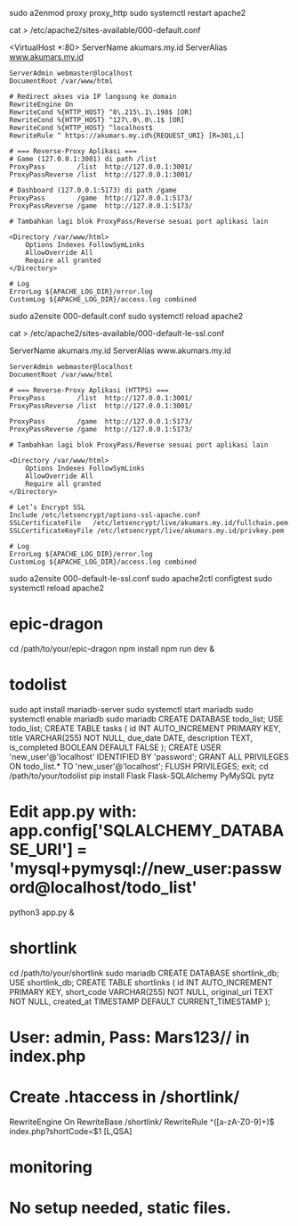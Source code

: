 sudo a2enmod proxy proxy_http
sudo systemctl restart apache2

cat > /etc/apache2/sites-available/000-default.conf

<VirtualHost *:80>
    ServerName akumars.my.id
    ServerAlias www.akumars.my.id

    ServerAdmin webmaster@localhost
    DocumentRoot /var/www/html

    # Redirect akses via IP langsung ke domain
    RewriteEngine On
    RewriteCond %{HTTP_HOST} ^8\.215\.1\.198$ [OR]
    RewriteCond %{HTTP_HOST} ^127\.0\.0\.1$ [OR]
    RewriteCond %{HTTP_HOST} ^localhost$
    RewriteRule ^ https://akumars.my.id%{REQUEST_URI} [R=301,L]

    # === Reverse‑Proxy Aplikasi ===
    # Game (127.0.0.1:3001) di path /list
    ProxyPass        /list  http://127.0.0.1:3001/
    ProxyPassReverse /list  http://127.0.0.1:3001/

    # Dashboard (127.0.0.1:5173) di path /game
    ProxyPass        /game  http://127.0.0.1:5173/
    ProxyPassReverse /game  http://127.0.0.1:5173/

    # Tambahkan lagi blok ProxyPass/Reverse sesuai port aplikasi lain

    <Directory /var/www/html>
        Options Indexes FollowSymLinks
        AllowOverride All
        Require all granted
    </Directory>

    # Log
    ErrorLog ${APACHE_LOG_DIR}/error.log
    CustomLog ${APACHE_LOG_DIR}/access.log combined
</VirtualHost>

sudo a2ensite 000-default.conf
sudo systemctl reload apache2

cat > /etc/apache2/sites-available/000-default-le-ssl.conf

<IfModule mod_ssl.c>
<VirtualHost *:443>
    ServerName akumars.my.id
    ServerAlias www.akumars.my.id

    ServerAdmin webmaster@localhost
    DocumentRoot /var/www/html

    # === Reverse‑Proxy Aplikasi (HTTPS) ===
    ProxyPass        /list  http://127.0.0.1:3001/
    ProxyPassReverse /list  http://127.0.0.1:3001/

    ProxyPass        /game  http://127.0.0.1:5173/
    ProxyPassReverse /game  http://127.0.0.1:5173/

    # Tambahkan lagi blok ProxyPass/Reverse sesuai port aplikasi lain

    <Directory /var/www/html>
        Options Indexes FollowSymLinks
        AllowOverride All
        Require all granted
    </Directory>

    # Let’s Encrypt SSL
    Include /etc/letsencrypt/options-ssl-apache.conf
    SSLCertificateFile   /etc/letsencrypt/live/akumars.my.id/fullchain.pem
    SSLCertificateKeyFile /etc/letsencrypt/live/akumars.my.id/privkey.pem

    # Log
    ErrorLog ${APACHE_LOG_DIR}/error.log
    CustomLog ${APACHE_LOG_DIR}/access.log combined
</VirtualHost>
</IfModule>

sudo a2ensite 000-default-le-ssl.conf
sudo apache2ctl configtest
sudo systemctl reload apache2

# epic-dragon
cd /path/to/your/epic-dragon
npm install
npm run dev &

# todolist
sudo apt install mariadb-server
sudo systemctl start mariadb
sudo systemctl enable mariadb
sudo mariadb
CREATE DATABASE todo_list;
USE todo_list;
CREATE TABLE tasks (
     id INT AUTO_INCREMENT PRIMARY KEY,
     title VARCHAR(255) NOT NULL,
     due_date DATE,
     description TEXT,
     is_completed BOOLEAN DEFAULT FALSE
);
CREATE USER 'new_user'@'localhost' IDENTIFIED BY 'password';
GRANT ALL PRIVILEGES ON todo_list.* TO 'new_user'@'localhost';
FLUSH PRIVILEGES;
exit;
cd /path/to/your/todolist
pip install Flask Flask-SQLAlchemy PyMySQL pytz
# Edit app.py with: app.config['SQLALCHEMY_DATABASE_URI'] = 'mysql+pymysql://new_user:password@localhost/todo_list'
python3 app.py &

# shortlink
cd /path/to/your/shortlink
sudo mariadb
CREATE DATABASE shortlink_db;
USE shortlink_db;
CREATE TABLE shortlinks (
    id INT AUTO_INCREMENT PRIMARY KEY,
    short_code VARCHAR(255) NOT NULL,
    original_url TEXT NOT NULL,
    created_at TIMESTAMP DEFAULT CURRENT_TIMESTAMP
);
# User: admin, Pass: Mars123// in index.php
# Create .htaccess in /shortlink/
RewriteEngine On
RewriteBase /shortlink/
RewriteRule ^([a-zA-Z0-9]+)$ index.php?shortCode=$1 [L,QSA]

# monitoring
# No setup needed, static files.